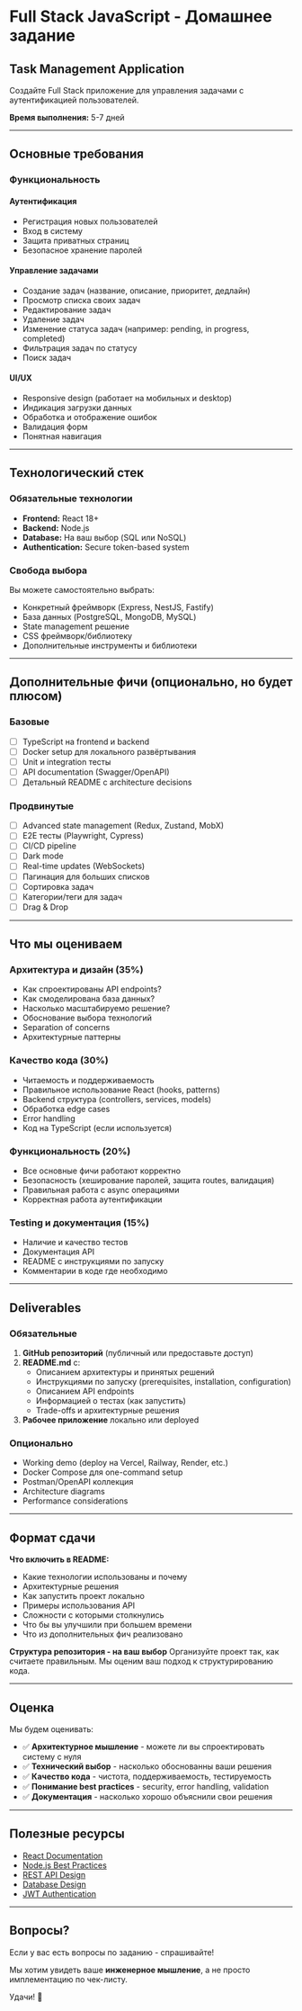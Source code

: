 # Full Stack JavaScript - Домашнее задание

## Task Management Application

Создайте Full Stack приложение для управления задачами с аутентификацией пользователей.

**Время выполнения:** 5-7 дней

---

## Основные требования

### Функциональность

#### Аутентификация
- Регистрация новых пользователей
- Вход в систему
- Защита приватных страниц
- Безопасное хранение паролей

#### Управление задачами
- Создание задач (название, описание, приоритет, дедлайн)
- Просмотр списка своих задач
- Редактирование задач
- Удаление задач
- Изменение статуса задач (например: pending, in progress, completed)
- Фильтрация задач по статусу
- Поиск задач

#### UI/UX
- Responsive design (работает на мобильных и desktop)
- Индикация загрузки данных
- Обработка и отображение ошибок
- Валидация форм
- Понятная навигация

---

## Технологический стек

### Обязательные технологии
- **Frontend:** React 18+
- **Backend:** Node.js
- **Database:** На ваш выбор (SQL или NoSQL)
- **Authentication:** Secure token-based system

### Свобода выбора
Вы можете самостоятельно выбрать:
- Конкретный фреймворк (Express, NestJS, Fastify)
- База данных (PostgreSQL, MongoDB, MySQL)
- State management решение
- CSS фреймворк/библиотеку
- Дополнительные инструменты и библиотеки

---

## Дополнительные фичи (опционально, но будет плюсом)

### Базовые
- [ ] TypeScript на frontend и backend
- [ ] Docker setup для локального развёртывания
- [ ] Unit и integration тесты
- [ ] API documentation (Swagger/OpenAPI)
- [ ] Детальный README с architecture decisions

### Продвинутые
- [ ] Advanced state management (Redux, Zustand, MobX)
- [ ] E2E тесты (Playwright, Cypress)
- [ ] CI/CD pipeline
- [ ] Dark mode
- [ ] Real-time updates (WebSockets)
- [ ] Пагинация для больших списков
- [ ] Сортировка задач
- [ ] Категории/теги для задач
- [ ] Drag & Drop

---

## Что мы оцениваем

### Архитектура и дизайн (35%)
- Как спроектированы API endpoints?
- Как смоделирована база данных?
- Насколько масштабируемо решение?
- Обоснование выбора технологий
- Separation of concerns
- Архитектурные паттерны

### Качество кода (30%)
- Читаемость и поддерживаемость
- Правильное использование React (hooks, patterns)
- Backend структура (controllers, services, models)
- Обработка edge cases
- Error handling
- Код на TypeScript (если используется)

### Функциональность (20%)
- Все основные фичи работают корректно
- Безопасность (хеширование паролей, защита routes, валидация)
- Правильная работа с async операциями
- Корректная работа аутентификации

### Testing и документация (15%)
- Наличие и качество тестов
- Документация API
- README с инструкциями по запуску
- Комментарии в коде где необходимо

---

## Deliverables

### Обязательные
1. **GitHub репозиторий** (публичный или предоставьте доступ)
2. **README.md** с:
   - Описанием архитектуры и принятых решений
   - Инструкциями по запуску (prerequisites, installation, configuration)
   - Описанием API endpoints
   - Информацией о тестах (как запустить)
   - Trade-offs и архитектурные решения
3. **Рабочее приложение** локально или deployed

### Опционально
- Working demo (deploy на Vercel, Railway, Render, etc.)
- Docker Compose для one-command setup
- Postman/OpenAPI коллекция
- Architecture diagrams
- Performance considerations

---

## Формат сдачи

**Что включить в README:**
- Какие технологии использованы и почему
- Архитектурные решения
- Как запустить проект локально
- Примеры использования API
- Сложности с которыми столкнулись
- Что бы вы улучшили при большем времени
- Что из дополнительных фич реализовано

**Структура репозитория - на ваш выбор**
Организуйте проект так, как считаете правильным. Мы оценим ваш подход к структурированию кода.

---

## Оценка

Мы будем оценивать:
- ✅ **Архитектурное мышление** - можете ли вы спроектировать систему с нуля
- ✅ **Технический выбор** - насколько обоснованны ваши решения
- ✅ **Качество кода** - чистота, поддерживаемость, тестируемость
- ✅ **Понимание best practices** - security, error handling, validation
- ✅ **Документация** - насколько хорошо объяснили свои решения

---

## Полезные ресурсы

- [React Documentation](https://react.dev/)
- [Node.js Best Practices](https://github.com/goldbergyoni/nodebestpractices)
- [REST API Design](https://restfulapi.net/)
- [Database Design](https://www.databass.dev/)
- [JWT Authentication](https://jwt.io/introduction)

---

## Вопросы?

Если у вас есть вопросы по заданию - спрашивайте!

Мы хотим увидеть ваше **инженерное мышление**, а не просто имплементацию по чек-листу.

Удачи! 🚀
